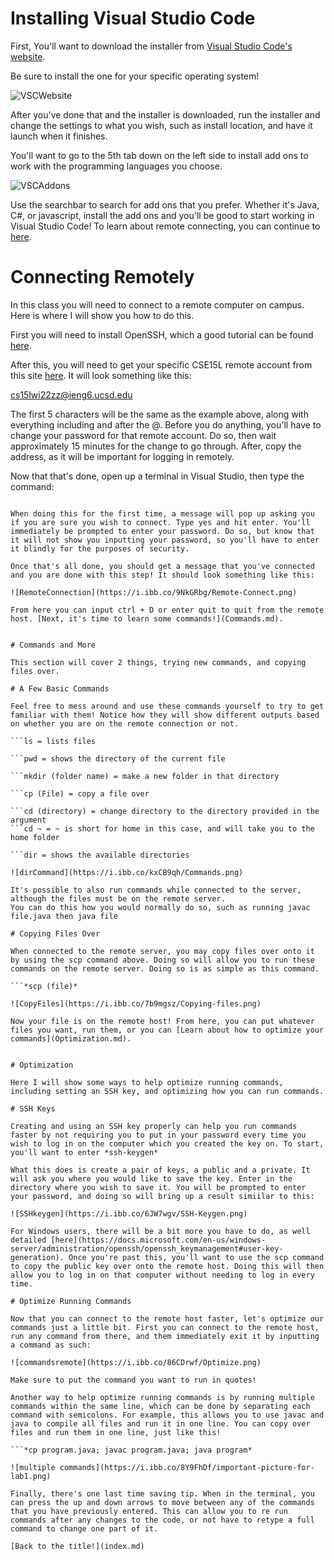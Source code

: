 # Installing Visual Studio Code

First, You'll want to download the installer from [Visual Studio Code's website](https://code.visualstudio.com/download).

Be sure to install the one for your specific operating system!

![VSCWebsite](https://i.ibb.co/Hh0rMfh/VSCImage.png)

After you've done that and the installer is downloaded, run the installer and change the settings to what you wish,
such as install location, and have it launch when it finishes.

You'll want to go to the 5th tab down on the left side to install add ons to work with the programming languages you choose.

![VSCAddons](https://i.ibb.co/414Cx2r/VSCaddons.png)

Use the searchbar to search for add ons that you prefer. Whether it's Java, C#, or javascript, install the add ons and you'll be good to start working in Visual Studio Code! To learn about remote connecting, you can continue to [here](RemoteConnect.md).


# Connecting Remotely

In this class you will need to connect to a remote computer on campus. Here is where I will show you how to do this.

First you will need to install OpenSSH, which a good tutorial can be found [here](https://docs.microsoft.com/en-us/windows-server/administration/openssh/openssh_install_firstuse).

After this, you will need to get your specific CSE15L remote account from this site [here](https://sdacs.ucsd.edu/~icc/index.php).
It will look something like this: 

cs15lwi22zz@ieng6.ucsd.edu

The first 5 characters will be the same as the example above, along with everything including and after the @. Before you do anything, you'll have to change your password for that remote account. Do so, then wait approximately 15 minutes for the change to go through. After, copy the address, as it will be important for logging in remotely.

Now that that's done, open up a terminal in Visual Studio, then type the command:

```*ssh (your remote account from above)*

When doing this for the first time, a message will pop up asking you if you are sure you wish to connect. Type yes and hit enter. You'll immediately be prompted to enter your password. Do so, but know that it will not show you inputting your password, so you'll have to enter it blindly for the purposes of security.

Once that's all done, you should get a message that you've connected and you are done with this step! It should look something like this:

![RemoteConnection](https://i.ibb.co/9NkGRbg/Remote-Connect.png)

From here you can input ctrl + D or enter quit to quit from the remote host. [Next, it's time to learn some commands!](Commands.md).


# Commands and More

This section will cover 2 things, trying new commands, and copying files over.

# A Few Basic Commands

Feel free to mess around and use these commands yourself to try to get familiar with them! Notice how they will show different outputs based on whether you are on the remote connection or not.

```ls = lists files

```pwd = shows the directory of the current file

```mkdir (folder name) = make a new folder in that directory

```cp (File) = copy a file over

```cd (directory) = change directory to the directory provided in the argument
```cd ~ = ~ is short for home in this case, and will take you to the home folder

```dir = shows the available directories

![dirCommand](https://i.ibb.co/kxCB9qh/Commands.png)

It's possible to also run commands while connected to the server, although the files must be on the remote server.
You can do this how you would normally do so, such as running javac file.java then java file

# Copying Files Over

When connected to the remote server, you may copy files over onto it by using the scp command above. Doing so will allow you to run these commands on the remote server. Doing so is as simple as this command.

```*scp (file)*

![CopyFiles](https://i.ibb.co/7b9mgsz/Copying-files.png)

Now your file is on the remote host! From here, you can put whatever files you want, run them, or you can [Learn about how to optimize your commands](Optimization.md).


# Optimization

Here I will show some ways to help optimize running commands, including setting an SSH key, and optimizing how you can run commands.

# SSH Keys

Creating and using an SSH key properly can help you run commands faster by not requiring you to put in your password every time you wish to log in on the computer which you created the key on. To start, you'll want to enter *ssh-keygen*

What this does is create a pair of keys, a public and a private. It will ask you where you would like to save the key. Enter in the directory where you wish to save it. You will be prompted to enter your password, and doing so will bring up a result simiilar to this:

![SSHkeygen](https://i.ibb.co/6JW7wgv/SSH-Keygen.png)

For Windows users, there will be a bit more you have to do, as well detailed [here](https://docs.microsoft.com/en-us/windows-server/administration/openssh/openssh_keymanagement#user-key-generation). Once you're past this, you'll want to use the scp command to copy the public key over onto the remote host. Doing this will then allow you to log in on that computer without needing to log in every time.

# Optimize Running Commands

Now that you can connect to the remote host faster, let's optimize our commands just a little bit. First you can connect to the remote host, run any command from there, and them immediately exit it by inputting a command as such: 

![commandsremote](https://i.ibb.co/86CDrwf/Optimize.png)

Make sure to put the command you want to run in quotes!

Another way to help optimize running commands is by running multiple commands within the same line, which can be done by separating each command with semicolons. For example, this allows you to use javac and java to compile all files and run it in one line. You can copy over files and run them in one line, just like this! 

```*cp program.java; javac program.java; java program*

![multiple commands](https://i.ibb.co/8Y9FhDf/important-picture-for-lab1.png)

Finally, there's one last time saving tip. When in the terminal, you can press the up and down arrows to move between any of the commands that you have previously entered. This can allow you to re run commands after any changes to the code, or not have to retype a full command to change one part of it.

[Back to the title!](index.md)

